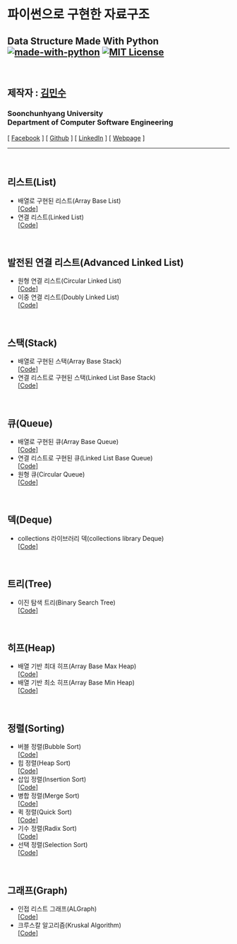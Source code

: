 파이썬으로 구현한 자료구조
================================
Data Structure Made With Python<br/>
[![made-with-python](https://img.shields.io/badge/Made%20with-Python-1f425f.svg)](https://www.python.org/)
[![MIT License](https://img.shields.io/badge/license-MIT-blue.svg)](https://opensource.org/licenses/MIT)
---------------------------------

<br/>

## 제작자 : [김민수](https://github.com/alstn2468)
### Soonchunhyang University<br/>Department of Computer Software Engineering
[ [Facebook](https://www.facebook.com/profile.php?id=100003769223078) ]
[ [Github](https://github.com/alstn2468) ]
[ [LinkedIn](https://www.linkedin.com/in/minsu-kim-336289160/) ]
[ [Webpage](https://kimminsu.ml) ]<br/>
- - -

<br/>

## 리스트(List)
- 배열로 구현된 리스트(Array Base List)<br/>
[[Code]](https://github.com/alstn2468/Python_Data_Structure/blob/master/List/ArrayBaseList.py)
- 연결 리스트(Linked List)<br/>
[[Code]](https://github.com/alstn2468/Python_Data_Structure/blob/master/List/LinkedList.py)

<br/>

## 발전된 연결 리스트(Advanced Linked List)
- 원형 연결 리스트(Circular Linked List)<br/>
[[Code]](https://github.com/alstn2468/Python_Data_Structure/blob/master/AdvancedLinkedList/CircularLinkedList.py)
- 이중 연결 리스트(Doubly Linked List)<br/>
[[Code]](https://github.com/alstn2468/Python_Data_Structure/blob/master/AdvancedLinkedList/DoublyLinkedList.py)

<br/>

## 스택(Stack)
- 배열로 구현된 스택(Array Base Stack)<br/>
[[Code]](https://github.com/alstn2468/Python_Data_Structure/blob/master/Stack/ArrayBaseStack.py)
- 연결 리스트로 구현된 스택(Linked List Base Stack)<br/>
[[Code]](https://github.com/alstn2468/Python_Data_Structure/blob/master/Stack/LinkedListBaseStack.py)

<br/>

## 큐(Queue)
- 배열로 구현된 큐(Array Base Queue)<br/>
[[Code]](https://github.com/alstn2468/Python_Data_Structure/blob/master/Queue/ArrayBaseQueue.py)
- 연결 리스트로 구현된 큐(Linked List Base Queue)<br/>
[[Code]](https://github.com/alstn2468/Python_Data_Structure/blob/master/Queue/LinkedListBaseQueue.py)
- 원형 큐(Circular Queue)<br/>
[[Code]](https://github.com/alstn2468/Python_Data_Structure/blob/master/Queue/CircularQueue.py)

<br/>

## 덱(Deque)
- collections 라이브러리 덱(collections library Deque)<br/>
[[Code]](https://github.com/alstn2468/Python_Data_Structure/blob/master/Deque/Deque.py)

<br/>

## 트리(Tree)
- 이진 탐색 트리(Binary Search Tree)<br/>
[[Code]](https://github.com/alstn2468/Python_Data_Structure/blob/master/Tree/BinarySearchTree.py)

<br/>

## 히프(Heap)
- 배열 기반 최대 히프(Array Base Max Heap)<br/>
[[Code]](https://github.com/alstn2468/Python_Data_Structure/blob/master/Heap/ArrayBaseMaxHeap.py)
- 배열 기반 최소 히프(Array Base Min Heap)<br/>
[[Code]](https://github.com/alstn2468/Python_Data_Structure/blob/master/Heap/ArrayBaseMinHeap.py)

<br/>

## 정렬(Sorting)
- 버블 정렬(Bubble Sort)<br/>
[[Code]](https://github.com/alstn2468/Python_Data_Structure/blob/master/Sorting/BubbleSort.py)
- 힙 정렬(Heap Sort)<br/>
[[Code]](https://github.com/alstn2468/Python_Data_Structure/blob/master/Sorting/HeapSort.py)
- 삽입 정렬(Insertion Sort)<br/>
[[Code]](https://github.com/alstn2468/Python_Data_Structure/blob/master/Sorting/InsertionSort.py)
- 병합 정렬(Merge Sort)<br/>
[[Code]](https://github.com/alstn2468/Python_Data_Structure/blob/master/Sorting/MergeSort.py)
- 퀵 정렬(Quick Sort)<br/>
[[Code]](https://github.com/alstn2468/Python_Data_Structure/blob/master/Sorting/QuickSort.py)
- 기수 정렬(Radix Sort)<br/>
[[Code]](https://github.com/alstn2468/Python_Data_Structure/blob/master/Sorting/RadixSort.py)
- 선택 정렬(Selection Sort)<br/>
[[Code]](https://github.com/alstn2468/Python_Data_Structure/blob/master/Sorting/SelectionSort.py)

<br/>

## 그래프(Graph)
- 인접 리스트 그래프(ALGraph)<br/>
[[Code]](https://github.com/alstn2468/Python_Data_Structure/blob/master/Graph/ALGraph.py)
- 크루스칼 알고리즘(Kruskal Algorithm)<br/>
[[Code]](https://github.com/alstn2468/Python_Data_Structure/blob/master/Graph/Kruskal.py)

